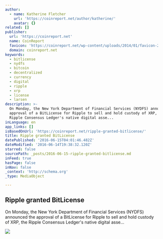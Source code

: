 ```yaml
---
author:
  - name: Katherine Fletcher
    url: 'https://coinreport.net/author/katherine/'
    avatar: {}
related: []
publisher:
  url: 'https://coinreport.net'
  name: CoinReport
  favicon: 'https://coinreport.net/wp-content/uploads/2014/01/favicon-2.ico'
  domain: coinreport.net
keywords:
  - bitlicense
  - nydfs
  - bitcoin
  - decentralized
  - currency
  - digital
  - ripple
  - xrp
  - license
  - larsen
description: >-
  On Monday, the New York Department of Financial Services (NYDFS) announced the
  approval of a BitLicense for Ripple to sell and hold custody of XRP, the
  Ripple Consensus Ledger's native digital asse...
inLanguage: en
app_links: []
isBasedOnUrl: 'https://coinreport.net/ripple-granted-bitlicense/'
title: Ripple granted BitLicense
datePublished: '2016-06-15T04:01:46.482Z'
dateModified: '2016-06-14T19:38:32.120Z'
starred: false
sourcePath: _posts/2016-06-15-ripple-granted-bitlicense.md
inFeed: true
hasPage: false
inNav: false
_context: 'http://schema.org'
_type: MediaObject

---
```

<article style=""><h1>Ripple granted BitLicense</h1><p>On Monday, the New York Department of Financial Services (NYDFS) announced the approval of a BitLicense for Ripple to sell and hold custody of XRP, the Ripple Consensus Ledger's native digital asse...</p><img src="https://coinreport.net/wp-content/uploads/2016/06/Ripple-Logo_Final-SQUARED-150x150.png" /></article>